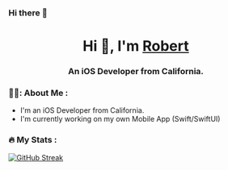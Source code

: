 ### Hi there 👋

<h1 align="center">Hi 👋, I'm <a href="https://100rabhcsmc.github.io/Me.io/" target="blank">
Robert</a></h1>
<h3 align="center">An iOS Developer from California.

### 👨‍💻: About Me : 
- I'm an iOS Developer from California.
- I'm currently working on my own Mobile App (Swift/SwiftUI) 

### :fire: My Stats :
[![GitHub Streak](http://github-readme-streak-stats.herokuapp.com?user=Robertm339&theme=dark&background=000000)](https://git.io/streak-stats)
